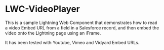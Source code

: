 # LWC-VideoPlayer

This is a sample Lightning Web Component that demonstrates how to read a video Embed URL from a field in a Salesforce record, and then embed the video onto the Lightning page using an iFrame.

It has been tested with Youtube, Vimeo and Vidyard Embed URLs.
